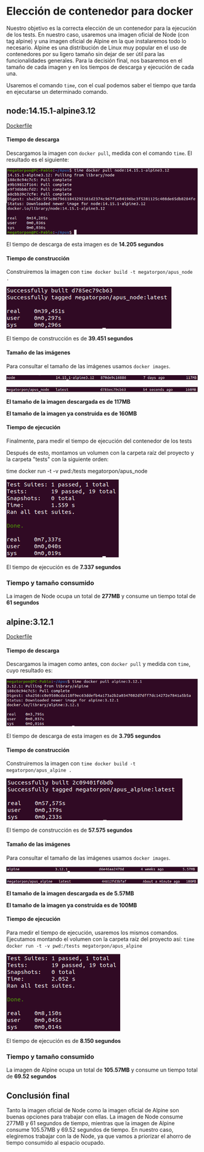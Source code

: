 # Elección de contenedor para docker

Nuestro objetivo es la correcta elección de un contenedor para la ejecución de los tests. En nuestro caso, usaremos una imagen oficial de Node (con tag alpine) y una imagen oficial de Alpine en la que instalaremos todo lo necesario. Alpine es una distribución de Linux muy popular en el uso de contenedores por su ligero tamaño sin dejar de ser útil para las funcionalidades generales. Para la decisión final, nos basaremos en el tamaño de cada imagen y en los tiempos de descarga y ejecución de cada una.

Usaremos el comando `time`, con el cual podemos saber el tiempo que tarda en ejecutarse un determinado comando.

## node:14.15.1-alpine3.12

[Dockerfile](https://github.com/Megatorpon/Apus/blob/main/docs/docker_doc/Dockerfile_node)

#### Tiempo de descarga

Descargamos la imagen con `docker pull`, medida con el comando `time`. El resultado es el siguiente:

![node_download](https://github.com/Megatorpon/Apus/blob/main/docs/img/node_download.png)

El tiempo de descarga de esta imagen es de **14.205 segundos**

#### Tiempo de construcción

Construiremos la imagen con `time docker build -t megatorpon/apus_node .`

![node_build](https://github.com/Megatorpon/Apus/blob/main/docs/img/node_build.png)

El tiempo de construcción es de **39.451 segundos**

#### Tamaño de las imágenes

Para consultar el tamaño de las imágenes usamos `docker images`.

![node_size_1](https://github.com/Megatorpon/Apus/blob/main/docs/img/node_size_1.png)

![node_size_2](https://github.com/Megatorpon/Apus/blob/main/docs/img/node_size_2.png)

**El tamaño de la imagen descargada es de 117MB**

**El tamaño de la imagen ya construida es de 160MB**

#### Tiempo de ejecución

Finalmente, para medir el tiempo de ejecución del contenedor de los tests

Después de esto, montamos un volumen con la carpeta raíz del proyecto y la carpeta "tests" con la siguiente orden:

time docker run -t -v pwd:/tests megatorpon/apus_node

![node_exec](https://github.com/Megatorpon/Apus/blob/main/docs/img/node_exec.png)

El tiempo de ejecución es de **7.337 segundos**

### Tiempo y tamaño consumido

La imagen de Node ocupa un total de **277MB** y consume un tiempo total de **61 segundos**


## alpine:3.12.1

[Dockerfile](https://github.com/Megatorpon/Apus/blob/main/docs/docker_doc/Dockerfile_alpine)

#### Tiempo de descarga

Descargamos la imagen como antes, con `docker pull` y medida con `time`, cuyo resultado es:

![alpine_download](https://github.com/Megatorpon/Apus/blob/main/docs/img/alpine_download.png)

El tiempo de descarga de esta imagen es de **3.795 segundos**

#### Tiempo de construcción

Construiremos la imagen con `time docker build -t megatorpon/apus_alpine .`

![alpine_build](https://github.com/Megatorpon/Apus/blob/main/docs/img/alpine_build.png)

El tiempo de construcción es de **57.575 segundos**

#### Tamaño de las imágenes

Para consultar el tamaño de las imágenes usamos `docker images`.

![alpine_size_1](https://github.com/Megatorpon/Apus/blob/main/docs/img/alpine_size_1.png)

![alpine_size_2](https://github.com/Megatorpon/Apus/blob/main/docs/img/alpine_size_2.png)

**El tamaño de la imagen descargada es de 5.57MB**

**El tamaño de la imagen ya construida es de 100MB**

#### Tiempo de ejecución

Para medir el tiempo de ejecución, usaremos los mismos comandos.
Ejecutamos montando el volumen con la carpeta raíz del proyecto así:
`time docker run -t -v pwd:/tests megatorpon/apus_alpine`

![alpine_exec](https://github.com/Megatorpon/Apus/blob/main/docs/img/alpine_exec.png)

El tiempo de ejecución es de **8.150 segundos**

### Tiempo y tamaño consumido

La imagen de Alpine ocupa un total de **105.57MB** y consume un tiempo total de **69.52 segundos**

## Conclusión final

Tanto la imagen oficial de Node como la imagen oficial de Alpine son buenas opciones para trabajar con ellas. La imagen de Node consume 277MB y 61 segundos de tiempo, mientras que la imagen de Alpine consume 105.57MB y 69.52 segundos de tiempo. En nuestro caso, elegiremos trabajar con la de Node, ya que vamos a priorizar el ahorro de tiempo consumido al espacio ocupado.
